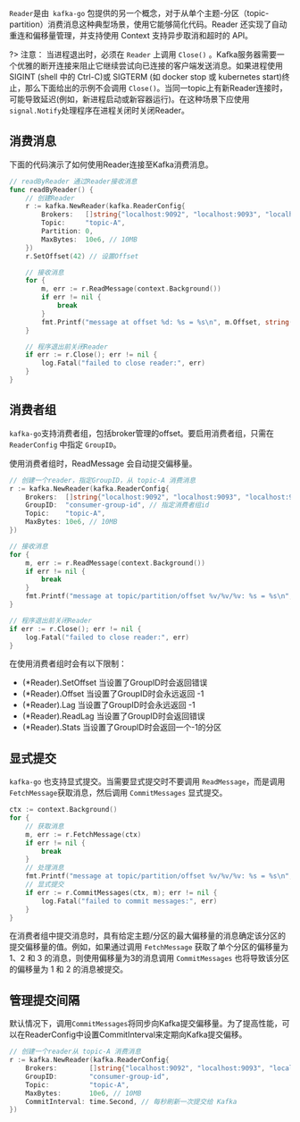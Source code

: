 `Reader`是由` kafka-go` 包提供的另一个概念，对于从单个主题-分区（topic-partition）消费消息这种典型场景，使用它能够简化代码。Reader 还实现了自动重连和偏移量管理，并支持使用 Context 支持异步取消和超时的 API。

?> 注意： 当进程退出时，必须在 `Reader` 上调用 `Close()` 。Kafka服务器需要一个优雅的断开连接来阻止它继续尝试向已连接的客户端发送消息。如果进程使用 SIGINT (shell 中的 Ctrl-C)或 SIGTERM (如 docker stop 或 kubernetes start)终止，那么下面给出的示例不会调用 `Close()`。当同一topic上有新Reader连接时，可能导致延迟(例如，新进程启动或新容器运行)。在这种场景下应使用`signal.Notify`处理程序在进程关闭时关闭Reader。

## 消费消息

下面的代码演示了如何使用Reader连接至Kafka消费消息。

```go
// readByReader 通过Reader接收消息
func readByReader() {
	// 创建Reader
	r := kafka.NewReader(kafka.ReaderConfig{
		Brokers:   []string{"localhost:9092", "localhost:9093", "localhost:9094"},
		Topic:     "topic-A",
		Partition: 0,
		MaxBytes:  10e6, // 10MB
	})
	r.SetOffset(42) // 设置Offset

	// 接收消息
	for {
		m, err := r.ReadMessage(context.Background())
		if err != nil {
			break
		}
		fmt.Printf("message at offset %d: %s = %s\n", m.Offset, string(m.Key), string(m.Value))
	}

	// 程序退出前关闭Reader
	if err := r.Close(); err != nil {
		log.Fatal("failed to close reader:", err)
	}
}

```


## 消费者组

`kafka-go`支持消费者组，包括broker管理的offset。要启用消费者组，只需在 `ReaderConfig` 中指定 `GroupID`。

使用消费者组时，ReadMessage 会自动提交偏移量。

```go
// 创建一个reader，指定GroupID，从 topic-A 消费消息
r := kafka.NewReader(kafka.ReaderConfig{
	Brokers:  []string{"localhost:9092", "localhost:9093", "localhost:9094"},
	GroupID:  "consumer-group-id", // 指定消费者组id
	Topic:    "topic-A",
	MaxBytes: 10e6, // 10MB
})

// 接收消息
for {
	m, err := r.ReadMessage(context.Background())
	if err != nil {
		break
	}
	fmt.Printf("message at topic/partition/offset %v/%v/%v: %s = %s\n", m.Topic, m.Partition, m.Offset, string(m.Key), string(m.Value))
}

// 程序退出前关闭Reader
if err := r.Close(); err != nil {
	log.Fatal("failed to close reader:", err)
}

```


在使用消费者组时会有以下限制：

- (*Reader).SetOffset 当设置了GroupID时会返回错误
- (*Reader).Offset 当设置了GroupID时会永远返回 -1
- (*Reader).Lag 当设置了GroupID时会永远返回 -1
- (*Reader).ReadLag 当设置了GroupID时会返回错误
- (*Reader).Stats 当设置了GroupID时会返回一个-1的分区


## 显式提交
`kafka-go` 也支持显式提交。当需要显式提交时不要调用 `ReadMessage`，而是调用 `FetchMessage`获取消息，然后调用 `CommitMessages` 显式提交。

```go
ctx := context.Background()
for {
    // 获取消息
    m, err := r.FetchMessage(ctx)
    if err != nil {
        break
    }
    // 处理消息
    fmt.Printf("message at topic/partition/offset %v/%v/%v: %s = %s\n", m.Topic, m.Partition, m.Offset, string(m.Key), string(m.Value))
    // 显式提交
    if err := r.CommitMessages(ctx, m); err != nil {
        log.Fatal("failed to commit messages:", err)
    }
}

```

在消费者组中提交消息时，具有给定主题/分区的最大偏移量的消息确定该分区的提交偏移量的值。例如，如果通过调用 `FetchMessage` 获取了单个分区的偏移量为 1、2 和 3 的消息，则使用偏移量为3的消息调用 `CommitMessages` 也将导致该分区的偏移量为 1 和 2 的消息被提交。

## 管理提交间隔
默认情况下，调用`CommitMessages`将同步向Kafka提交偏移量。为了提高性能，可以在ReaderConfig中设置CommitInterval来定期向Kafka提交偏移。

```go
// 创建一个reader从 topic-A 消费消息
r := kafka.NewReader(kafka.ReaderConfig{
    Brokers:        []string{"localhost:9092", "localhost:9093", "localhost:9094"},
    GroupID:        "consumer-group-id",
    Topic:          "topic-A",
    MaxBytes:       10e6, // 10MB
    CommitInterval: time.Second, // 每秒刷新一次提交给 Kafka
})

```